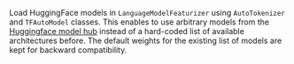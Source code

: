 Load HuggingFace models in `LanguageModelFeaturizer` using `AutoTokenizer` and `TFAutoModel` classes. 
This enables to use arbitrary models from the [Huggingface model hub](https://huggingface.co/models) instead 
of a hard-coded list of available architectures before. The default weights for the existing list of models are 
kept for backward compatibility.